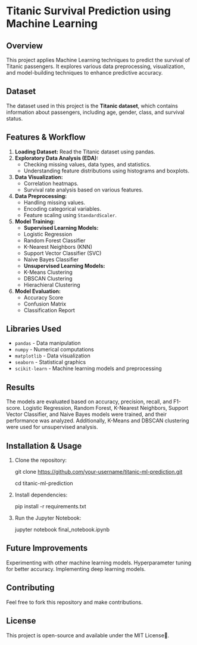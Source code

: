 # Titanic Survival Prediction using Machine Learning

## Overview
This project applies Machine Learning techniques to predict the survival of Titanic passengers. It explores various data preprocessing, visualization, and model-building techniques to enhance predictive accuracy.

## Dataset
The dataset used in this project is the **Titanic dataset**, which contains information about passengers, including age, gender, class, and survival status.

## Features & Workflow
1. **Loading Dataset:** Read the Titanic dataset using pandas.
2. **Exploratory Data Analysis (EDA):**
   - Checking missing values, data types, and statistics.
   - Understanding feature distributions using histograms and boxplots.
3. **Data Visualization:**
   - Correlation heatmaps.
   - Survival rate analysis based on various features.
4. **Data Preprocessing:**
   - Handling missing values.
   - Encoding categorical variables.
   - Feature scaling using `StandardScaler`.
5. **Model Training:**
   - **Supervised Learning Models:**
   - Logistic Regression
   - Random Forest Classifier
   - K-Nearest Neighbors (KNN)
   - Support Vector Classifier (SVC)
   - Naive Bayes Classifier
   - **Unsupervised Learning Models:**
   - K-Means Clustering
   - DBSCAN Clustering
   - Hierachieral Clustering
7. **Model Evaluation:**
   - Accuracy Score
   - Confusion Matrix
   - Classification Report

## Libraries Used
- `pandas` - Data manipulation
- `numpy` - Numerical computations
- `matplotlib` - Data visualization
- `seaborn` - Statistical graphics
- `scikit-learn` - Machine learning models and preprocessing

## Results
The models are evaluated based on accuracy, precision, recall, and F1-score. Logistic Regression, Random Forest, K-Nearest Neighbors, Support Vector Classifier, and Naive Bayes models were trained, and their performance was analyzed. Additionally, K-Means and DBSCAN clustering were used for unsupervised analysis.

## Installation & Usage
1. Clone the repository:
   
   git clone https://github.com/your-username/titanic-ml-prediction.git
   
   cd titanic-ml-prediction
   
2. Install dependencies:
   
   pip install -r requirements.txt
   
3. Run the Jupyter Notebook:
   
   jupyter notebook final_notebook.ipynb

## Future Improvements
Experimenting with other machine learning models.
Hyperparameter tuning for better accuracy.
Implementing deep learning models.

## Contributing
Feel free to fork this repository and make contributions.

## License
This project is open-source and available under the MIT License🚀.
